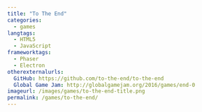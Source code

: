 ```yaml
---
title: "To The End"
categories:
  - games
langtags:
  - HTML5
  - JavaScript
frameworktags:
  - Phaser
  - Electron
otherexternalurls:
  GitHub: https://github.com/to-the-end/to-the-end
  Global Game Jam: http://globalgamejam.org/2016/games/end-0
imageurl: /images/games/to-the-end-title.png
permalink: /games/to-the-end/
---
```

